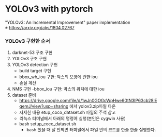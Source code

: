 # YOLOv3 with pytorch
"YOLOv3: An Incremental Improvement" paper implementation  
※ https://arxiv.org/abs/1804.02767

### YOLOv3 구현한 순서
1. darknet-53 구조 구현
2. YOLOv3 구조 구현
3. YOLOv3 detection 구현
    - build target 구현
    - bbox_wh_iou 구현: 박스의 모양에 관한 iou
    - 손실 계산
4. NMS 구현
    -bbox_iou 구현: 박스의 위치에 대한 iou
6. dataset 준비
    - https://drive.google.com/file/d/1wJn0GOGcWpHwe60tN3lP63cb28lEqemJ/view?usp=sharing 에서 yolov3.zip파일 다운
    - 자세한 내용 etup_coco_dataset.sh 파일의 주석 참고
    - 리눅스 터미널에서 아래의 명령어 실행(본인은 cygwin 사용)
    - bash setup_coco_dataset.sh
        - bash 했을 때 잘 안되면 터미널에서 파일 안의 코드를 한줄 한줄 실행한다. 
